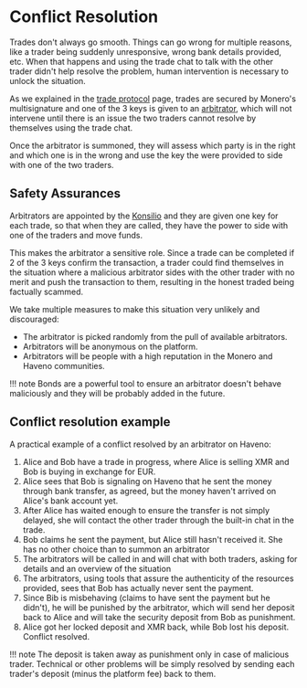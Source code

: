 # Conflict Resolution

Trades don't always go smooth. Things can go wrong for multiple reasons, like a trader being suddenly unresponsive, wrong bank details provided, etc. When that happens and using the trade chat to talk with the other trader didn't help resolve the problem, human intervention is necessary to unlock the situation.

As we explained in the [trade protocol](trade-protocol.md) page, trades are secured by Monero's multisignature and one of the 3 keys is given to an [arbitrator](roles/arbitrators.md), which will not intervene until there is an issue the two traders cannot resolve by themselves using the trade chat.

Once the arbitrator is summoned, they will assess which party is in the right and which one is in the wrong and use the key the were provided to side with one of the two traders.

## Safety Assurances

Arbitrators are appointed by the [Konsilio](roles/motoro.md#the-konsilio) and they are given one key for each trade, so that when they are called, they have the power to side with one of the traders and move funds.

This makes the arbitrator a sensitive role. Since a trade can be completed if 2 of the 3 keys confirm the transaction, a trader could find themselves in the situation where a malicious arbitrator sides with the other trader with no merit and push the transaction to them, resulting in the honest traded being factually scammed.

We take multiple measures to make this situation very unlikely and discouraged:

- The arbitrator is picked randomly from the pull of available arbitrators.
- Arbitrators will be anonymous on the platform.
- Arbitrators will be people with a high reputation in the Monero and Haveno communities.

!!! note
    Bonds are a powerful tool to ensure an arbitrator doesn't behave maliciously and they will be probably added in the future.

## Conflict resolution example

A practical example of a conflict resolved by an arbitrator on Haveno:

1. Alice and Bob have a trade in progress, where Alice is selling XMR and Bob is buying in exchange for EUR.
2. Alice sees that Bob is signaling on Haveno that he sent the money through bank transfer, as agreed, but the money haven't arrived on Alice's bank account yet.
3. After Alice has waited enough to ensure the transfer is not simply delayed, she will contact the other trader through the built-in chat in the trade.
4. Bob claims he sent the payment, but Alice still hasn't received it. She has no other choice than to summon an arbitrator
5. The arbitrators will be called in and will chat with both traders, asking for details and an overview of the situation
6. The arbitrators, using tools that assure the authenticity of the resources provided, sees that Bob has actually never sent the payment.
7. Since Bib is misbehaving (claims to have sent the payment but he didn't), he will be punished by the arbitrator, which will send her deposit back to Alice and will take the security deposit from Bob as punishment.
8. Alice got her locked deposit and XMR back, while Bob lost his deposit. Conflict resolved.

!!! note
    The deposit is taken away as punishment only in case of malicious trader. Technical or other problems will be simply resolved by sending each trader's deposit (minus the platform fee) back to them.